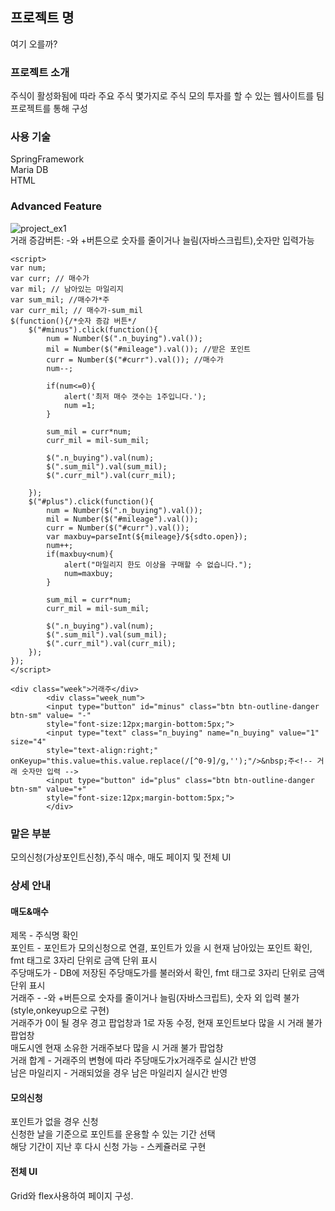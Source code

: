 ## 프로젝트 명
여기 오를까?
### 프로젝트 소개
주식이 활성화됨에 따라 주요 주식 몇가지로 주식 모의 투자를 할 수 있는 웹사이트를 팀 프로젝트를 통해 구성
### 사용 기술
SpringFramework <br>
Maria DB <br>
HTML <br>

### Advanced Feature
![project_ex1](https://user-images.githubusercontent.com/89518067/152289683-f9c09eaa-5dd6-4813-a10c-d6867152ef7c.png) <br>
거래 증감버튼: -와 +버튼으로 숫자를 줄이거나 늘림(자바스크립트),숫자만 입력가능 
```
<script>
var num;
var curr; // 매수가
var mil; // 남아있는 마일리지
var sum_mil; //매수가*주
var curr_mil; // 매수가-sum_mil
$(function(){/*숫자 증감 버튼*/
	$("#minus").click(function(){
		num = Number($(".n_buying").val());
		mil = Number($("#mileage").val()); //받은 포인트
		curr = Number($("#curr").val()); //매수가
		num--;
		
		if(num<=0){
			alert('최저 매수 갯수는 1주입니다.');
			num =1;
		}
		
		sum_mil = curr*num;
		curr_mil = mil-sum_mil;
		
		$(".n_buying").val(num);
		$(".sum_mil").val(sum_mil);
		$(".curr_mil").val(curr_mil);
		
	});
	$("#plus").click(function(){
		num = Number($(".n_buying").val());
		mil = Number($("#mileage").val());
		curr = Number($("#curr").val());
		var maxbuy=parseInt(${mileage}/${sdto.open});
		num++;
		if(maxbuy<num){
			alert("마일리지 한도 이상을 구매할 수 없습니다.");
			num=maxbuy;
		}
 
		sum_mil = curr*num;
		curr_mil = mil-sum_mil;
		
		$(".n_buying").val(num);
		$(".sum_mil").val(sum_mil);
		$(".curr_mil").val(curr_mil);
	});
}); 
</script>

<div class="week">거래주</div>
		<div class="week_num">
		<input type="button" id="minus" class="btn btn-outline-danger btn-sm" value= "-"
		style="font-size:12px;margin-bottom:5px;">
	  	<input type="text" class="n_buying" name="n_buying" value="1" size="4"
	  	style="text-align:right;" onKeyup="this.value=this.value.replace(/[^0-9]/g,'');"/>&nbsp;주<!-- 거래 숫자만 입력 -->
	  	<input type="button" id="plus" class="btn btn-outline-danger btn-sm" value="+" 
	  	style="font-size:12px;margin-bottom:5px;">
		</div>
```
### 맡은 부분
모의신청(가상포인트신청),주식 매수, 매도 페이지 및 전체 UI <br>
### 상세 안내
#### 매도&매수
제목 - 주식명 확인 <br>
포인트 - 포인트가 모의신청으로 연결, 포인트가 있을 시 현재 남아있는 포인트 확인, fmt 태그로 3자리 단위로 금액 단위 표시 <br>
주당매도가 - DB에 저장된 주당매도가를 불러와서 확인, fmt 태그로 3자리 단위로 금액 단위 표시 <br>
거래주 - -와 +버튼으로 숫자를 줄이거나 늘림(자바스크립트), 숫자 외 입력 불가(style,onkeyup으로 구현) <br>
거래주가 0이 될 경우 경고 팝업창과 1로 자동 수정, 현재 포인트보다 많을 시 거래 불가 팝업창 <br>
매도시엔 현재 소유한 거래주보다 많을 시 거래 불가 팝업창 <br>
거래 합계 - 거래주의 변형에 따라 주당매도가x거래주로 실시간 반영 <br>
남은 마일리지 - 거래되었을 경우 남은 마일리지 실시간 반영 <br>
#### 모의신청
포인트가 없을 경우 신청  <br>
신청한 날을 기준으로 포인트를 운용할 수 있는 기간 선택 <br>
해당 기간이 지난 후 다시 신청 가능 - 스케쥴러로 구현 <br>
#### 전체 UI
Grid와 flex사용하여 페이지 구성.
